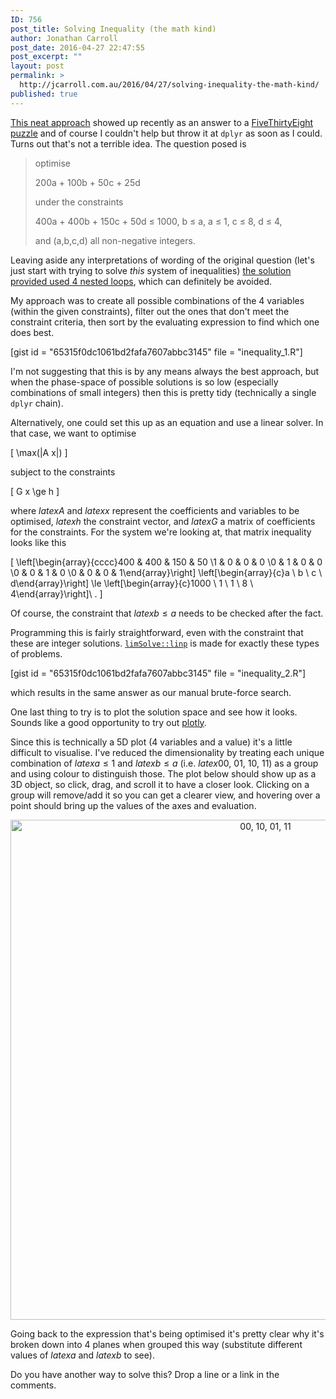 ```yaml
---
ID: 756
post_title: Solving Inequality (the math kind)
author: Jonathan Carroll
post_date: 2016-04-27 22:47:55
post_excerpt: ""
layout: post
permalink: >
  http://jcarroll.com.au/2016/04/27/solving-inequality-the-math-kind/
published: true
---
```

<a href="https://xianblog.wordpress.com/2016/04/21/an-integer-programming-riddle/" target="_blank">This neat approach</a> showed up recently as an answer to a <a href="http://fivethirtyeight.com/features/you-have-1-billion-to-win-a-space-race-go/" target="_blank">FiveThirtyEight puzzle</a> and of course I couldn't help but throw it at <code>dplyr</code> as soon as I could. Turns out that's not a terrible idea. The question posed is

<blockquote>
optimise

200a + 100b + 50c + 25d

under the constraints

400a + 400b + 150c + 50d ≤ 1000, 
b ≤ a, 
a ≤ 1, 
c ≤ 8, 
d ≤ 4,

and (a,b,c,d) all non-negative integers.
</blockquote>

Leaving aside any interpretations of wording of the original question (let's just start with trying to solve <em>this</em> system of inequalities) <a href="https://xianblog.wordpress.com/2016/04/21/an-integer-programming-riddle/" target="_blank">the solution provided used 4 nested loops</a>, which can definitely be avoided.

My approach was to create all possible combinations of the 4 variables (within the given constraints), filter out the ones that don't meet the constraint criteria, then sort by the evaluating expression to find which one does best. 

[gist id = "65315f0dc1061bd2fafa7607abbc3145" file = "inequality_1.R"]

I'm not suggesting that this is by any means always the best approach, but when the phase-space of possible solutions is so low (especially combinations of small integers) then this is pretty tidy (technically a single <code>dplyr</code> chain).

Alternatively, one could set this up as an equation and use a linear solver. In that case, we want to optimise

\[ \max(\|A x\|) \]

subject to the constraints

\[ G x \ge h \]

where $latex A$ and $latex x$ represent the coefficients and variables to be optimised, $latex h$ the constraint vector, and $latex G$  a matrix of coefficients for the constraints. For the system we're looking at, that matrix inequality looks like this

\[ \left[\begin{array}{cccc}400 & 400 & 150 & 50 \\1 & 0 & 0 & 0 \\0 & 1 & 0 & 0 \\0 & 0 & 1 & 0 \\0 & 0 & 0 & 1\end{array}\right] \left[\begin{array}{c}a \\ b \\ c \\ d\end{array}\right] \le \left[\begin{array}{c}1000 \\ 1 \\ 1 \\ 8 \\ 4\end{array}\right]\ . \]

Of course, the constraint that $latex b \le a$ needs to be checked after the fact.

Programming this is fairly straightforward, even with the constraint that these are integer solutions. <a href="http://www.inside-r.org/packages/cran/limSolve/docs/linp" target="_blank"><code>limSolve::linp</code></a> is made for exactly these types of problems.

[gist id = "65315f0dc1061bd2fafa7607abbc3145" file = "inequality_2.R"]

which results in the same answer as our manual brute-force search.

One last thing to try is to plot the solution space and see how it looks. Sounds like a good opportunity to try out <a href="https://plot.ly/" target="_blank">plotly</a>. 

Since this is technically a 5D plot (4 variables and a value) it's a little difficult to visualise. I've reduced the dimensionality by treating each unique combination of $latex a \le 1$ and $latex b \le a$ (i.e. $latex 00,~01,~10,~11$) as a group and using colour to distinguish those. The plot below should show up as a 3D object, so click, drag, and scroll it to have a closer look. Clicking on a group will remove/add it so you can get a clearer view, and hovering over a point should bring up the values of the axes and evaluation.

<div>
    <a href="https://plot.ly/~jonocarroll/0/" target="_blank" title="00, 10, 01, 11" style="display: block; text-align: center;"><img src="https://plot.ly/~jonocarroll/0.png" alt="00, 10, 01, 11" style="max-width: 100%;width: 800px;"  width="800" onerror="this.onerror=null;this.src='https://plot.ly/404.png';" /></a>
    <script data-plotly="jonocarroll:0"  src="https://plot.ly/embed.js" async></script>
</div>

Going back to the expression that's being optimised it's pretty clear why it's broken down into 4 planes when grouped this way (substitute different values of $latex a$ and $latex b$ to see).

Do you have another way to solve this? Drop a line or a link in the comments.